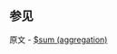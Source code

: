 

## 参见

原文 - [$sum (aggregation)]( https://docs.mongodb.com/manual/reference/operator/aggregation/sum/ )


